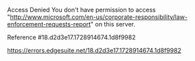 Access Denied
You don't have permission to access "http://www.microsoft.com/en-us/corporate-responsibility/law-enforcement-requests-report" on this server.

Reference #18.d2d3e17.1728914674.1d8f9982

https://errors.edgesuite.net/18.d2d3e17.1728914674.1d8f9982